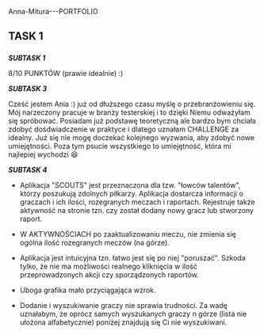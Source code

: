 Anna-Mitura---PORTFOLIO
<h2> TASK 1  
  <h3></h3>
  
***SUBTASK 1*** 

8/10 PUNKTÓW  (prawie idealnie) :)

***SUBTASK 3***


Cześć jestem Ania :) już od dłuższego czasu myślę o przebranżowieniu się. Mój narzeczony pracuje w branży testerskiej i to dzięki Niemu odważyłam się spróbować. Posiadam już podstawę teoretyczną ale bardzo bym chciała zdobyć dośdwiadczenie w praktyce i dlatego uznałam CHALLENGE za idealny. Już się nie mogę doczekać kolejnego wyzwania, aby zdobyć nowe umiejętności. Poza tym psucie wszystkiego to umiejętność, która mi najlepiej wychodzi :laughing: 



***SUBTASK 4***

- Aplikacja "SCOUTS" jest przeznaczona dla tzw. "łowców talentów", którzy poszukują zdolnych piłkarzy. Aplikacja dostarcza informacji o graczach i ich ilości, rozegranych meczach i raportach. Rejestruje także aktywność na stronie tzn. czy został dodany nowy gracz lub stworzony raport.

- W AKTYWNOŚCIACH po zaaktualizowaniu meczu, nie zmienia się ogólna ilość rozegranych meczów (na górze).

- Aplikacja jest intuicyjna tzn. łatwo jest się po niej "poruszać". Szkoda tylko, że nie ma możliwości realnego kliknięcia w ilość przeprowadzonych akcji czy sporządzonych raportów. 
- Uboga grafika mało przyciągająca wzrok. 
- Dodanie i wyszukiwanie graczy nie sprawia trudności. Za wadę uznałabym, że oprócz samych wyszukanych graczy n górze (lista nie ułożona alfabetycznie) poniżej znajdują się Ci nie wyszukiwani. 
